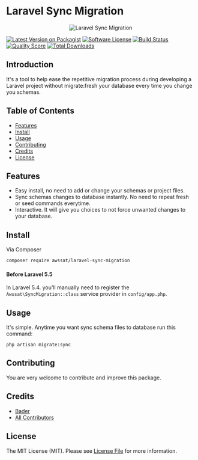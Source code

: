 # Laravel Sync Migration

<p align="center"> 
    <img src="https://i.imgur.com/OP83jHA.jpg" alt="Laravel Sync Migration">
</p>


[![Latest Version on Packagist][ico-version]][link-packagist]
[![Software License][ico-license]](LICENSE.md)
[![Build Status][ico-travis]][link-travis]
[![Quality Score][ico-code-quality]][link-code-quality]
[![Total Downloads][ico-downloads]][link-downloads]


## Introduction
It's a tool to help ease the repetitive migration process during developing a Laravel project without migrate:fresh your database every time you change you schemas.


## Table of Contents
  * [Features](#features)
  * [Install](#install)
  * [Usage](#usage)
  * [Contributing](#contributing)
  * [Credits](#credits)
  * [License](#license)
  
  
  
## Features
- Easy install, no need to add or change your schemas or project files.
- Sync schemas changes to database instantly. No need to repeat fresh or seed commands everytime.
- Interactive. It will give you choices to not force unwanted changes to your database.




## Install

Via Composer
``` bash
composer require awssat/laravel-sync-migration
```


#### Before Laravel 5.5
In Laravel 5.4. you'll manually need to register the `Awssat\SyncMigration::class` service provider in `config/app.php`.


## Usage

It's simple. Anytime you want sync schema files to database run this command:
```
php artisan migrate:sync
```


## Contributing

You are very welcome to contribute and improve this package.


## Credits

- [Bader][link-author]
- [All Contributors][link-contributors]

## License

The MIT License (MIT). Please see [License File](LICENSE.md) for more information.

[ico-version]: https://img.shields.io/packagist/v/awssat/laravel-sync-migration.svg?style=flat-square
[ico-license]: https://img.shields.io/badge/license-MIT-brightgreen.svg?style=flat-square
[ico-travis]: https://travis-ci.org/awssat/laravel-sync-migration.svg?branch=master
[ico-code-quality]: https://scrutinizer-ci.com/g/awssat/laravel-sync-migration/badges/quality-score.png?b=master
[ico-downloads]: https://img.shields.io/packagist/dt/awssat/laravel-sync-migration.svg?style=flat-square

[link-packagist]: https://packagist.org/packages/awssat/laravel-sync-migration
[link-travis]: https://travis-ci.org/awssat/laravel-sync-migration
[link-scrutinizer]: https://scrutinizer-ci.com/g/awssat/laravel-sync-migration/code-structure
[link-code-quality]: https://scrutinizer-ci.com/g/awssat/laravel-sync-migration
[link-downloads]: https://packagist.org/packages/awssat/laravel-sync-migration
[link-author]: https://github.com/if4lcon
[link-contributors]: ../../contributors
